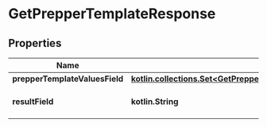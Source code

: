 
# GetPrepperTemplateResponse

## Properties
Name | Type | Description | Notes
------------ | ------------- | ------------- | -------------
**prepperTemplateValuesField** | [**kotlin.collections.Set&lt;GetPrepperTemplateResponsePrepperTemplateValuesField&gt;**](GetPrepperTemplateResponsePrepperTemplateValuesField.md) |  | 
**resultField** | **kotlin.String** | Displays the result of the call. | 



